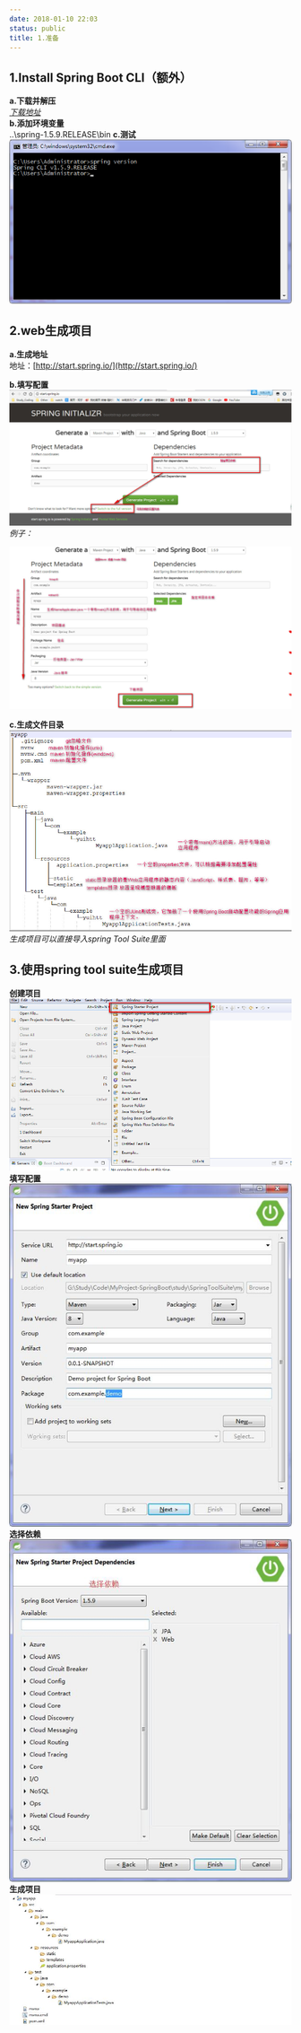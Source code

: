 ```yaml
---
date: 2018-01-10 22:03
status: public
title: 1.准备
---
```


## 1.Install Spring Boot CLI（额外）  
**a.下载并解压**  
*[下载地址](http://repo.spring.io/release/org/springframework/boot/spring-boot-cli)*  
**b.添加环境变量**  
..\spring-1.5.9.RELEASE\bin
**c.测试**  
![](https://github.com/XuZhuohao/studyNote-git-markdown-File-img/blob/master/spring%20boot/1.install/testCLI.png?raw=true)

## 2.web生成项目  
**a.生成地址**  
地址：[http://start.spring.io/](http://start.spring.io/)
  
**b.填写配置**  
![配置1](https://github.com/XuZhuohao/studyNote-git-markdown-File-img/blob/master/spring%20boot/1.install/GenerateProject01.jpg?raw=true)
*例子：*  
  
![配置2](https://github.com/XuZhuohao/studyNote-git-markdown-File-img/blob/master/spring%20boot/1.install/GenerateProject02.jpg?raw=true)
  
**c.生成文件目录**  
![目录说明](https://github.com/XuZhuohao/studyNote-git-markdown-File-img/blob/master/spring%20boot/1.install/DirectoryDeclare.jpg?raw=true)  
*生成项目可以直接导入spring Tool Suite里面*  
## 3.使用spring tool suite生成项目  
**创建项目**  
![创建项目](https://github.com/XuZhuohao/studyNote-git-markdown-File-img/blob/master/spring%20boot/1.install/GenerateProjectUseTool01.jpg?raw=true)  
**填写配置**  
![填写配置](https://github.com/XuZhuohao/studyNote-git-markdown-File-img/blob/master/spring%20boot/1.install/GenerateProjectUseTool02.jpg?raw=true)  
**选择依赖**  
![选择依赖](https://github.com/XuZhuohao/studyNote-git-markdown-File-img/blob/master/spring%20boot/1.install/GenerateProjectUseTool03.jpg?raw=true)  
**生成项目**  
![生成项目](https://github.com/XuZhuohao/studyNote-git-markdown-File-img/blob/master/spring%20boot/1.install/GenerateProjectUseTool04.jpg?raw=true)  
